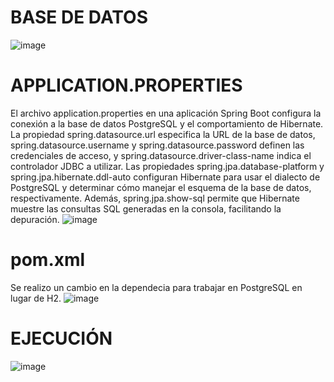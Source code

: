 # BASE DE DATOS
![image](https://github.com/PaulinaAnz25/Hotels_H2-a-Relacional/assets/147875196/424be7ed-0807-4946-84af-1e794ecee2dc)

# APPLICATION.PROPERTIES
El archivo application.properties en una aplicación Spring Boot configura la conexión a la base de datos PostgreSQL y el comportamiento de Hibernate. La propiedad spring.datasource.url especifica la URL de la base de datos, spring.datasource.username y spring.datasource.password definen las credenciales de acceso, y spring.datasource.driver-class-name indica el controlador JDBC a utilizar. Las propiedades spring.jpa.database-platform y spring.jpa.hibernate.ddl-auto configuran Hibernate para usar el dialecto de PostgreSQL y determinar cómo manejar el esquema de la base de datos, respectivamente. Además, spring.jpa.show-sql permite que Hibernate muestre las consultas SQL generadas en la consola, facilitando la depuración.
![image](https://github.com/PaulinaAnz25/Hotels_H2-a-Relacional/assets/147875196/8eba0ce8-e238-41c2-8649-f9ba7406dd56)

# pom.xml
Se realizo un cambio en la dependecia para trabajar en PostgreSQL en lugar de H2.
![image](https://github.com/PaulinaAnz25/Hotels_H2-a-Relacional/assets/147875196/f4714ef3-0abf-4186-80a3-769f08dda30b)

# EJECUCIÓN
![image](https://github.com/PaulinaAnz25/Hotels_H2-a-Relacional/assets/147875196/38e39ae6-cf13-4f75-bd20-aad90baa0e59)
